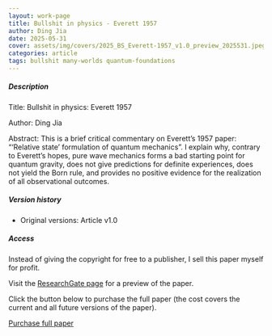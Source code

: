 ```yaml
---    
layout: work-page
title: Bullshit in physics - Everett 1957
author: Ding Jia
date: 2025-05-31
cover: assets/img/covers/2025_BS_Everett-1957_v1.0_preview_2025531.jpeg
categories: article
tags: bullshit many-worlds quantum-foundations
---
```


##### Description

Title: Bullshit in physics: Everett 1957

Author: Ding Jia

Abstract: This is a brief critical commentary on Everett’s 1957 paper: “‘Relative state’ formulation of quantum mechanics”. I explain why, contrary to Everett’s hopes, pure wave mechanics forms a bad starting point for quantum gravity, does not give predictions for definite experiences, does not yield the Born rule, and provides no positive evidence for the realization of all observational outcomes.

##### Version history

- Original versions: Article v1.0

##### Access

Instead of giving the copyright for free to a publisher, I sell this paper myself for profit. 

Visit the [ResearchGate page](http://dx.doi.org/10.13140/RG.2.2.19015.61607) for a preview of the paper. 

Click the button below to purchase the full paper (the cost covers the current and all future versions of the paper).

<script type="text/javascript" src="https://payhip.com/payhip.js"></script>

<a href="https://payhip.com/b/i6rTN" class="payhip-buy-button" data-theme="green" data-product="i6rTN">Purchase full paper</a>
